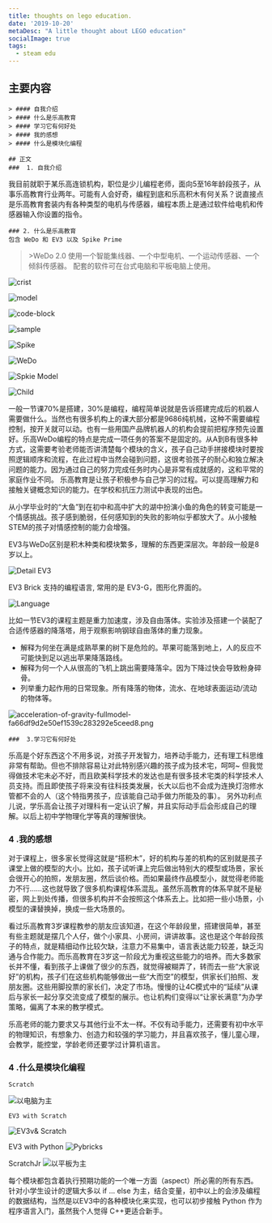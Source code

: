 ```yaml
---
title: thoughts on lego education.
date: '2019-10-20'
metaDesc: "A little thought about LEGO education"
socialImage: true
tags:
  - steam edu
---
```


## 主要内容

    > #### 自我介绍
    > #### 什么是乐高教育
    > #### 学习它有何好处
    > #### 我的感想
    > #### 什么是模块化编程  

    ## 正文
    ###  1. 自我介绍
我目前就职于某乐高连锁机构，职位是少儿编程老师，面向5至16年龄段孩子，从事乐高教育行业两年。可能有人会好奇，编程到底和乐高积木有何关系？说直接点是乐高教育套装内有各种类型的电机与传感器，编程本质上是通过软件给电机和传感器输入你设置的指令。

    ### 2. 什么是乐高教育
    包含 WeDo 和 EV3 以及 Spike Prime
> \>WeDo 2.0  使用一个智能集线器、一个中型电机、一个运动传感器、一个倾斜传感器。 配套的软件可在台式电脑和平板电脑上使用。

![crist](https://i.loli.net/2020/06/05/JKarTgUzhsGkmou.jpg)

![model](https://i.loli.net/2020/05/29/6gPVh2orvjylWt9.jpg)

![code-block](https://i.loli.net/2020/05/29/qIut3VwcxsiMFBL.png)

![sample](https://i.loli.net/2020/06/05/dVzyux2KfjZLSFv.jpg)

![Spike](https://i.loli.net/2020/06/05/hm7e3bgBMOLsI8P.jpg)

![WeDo](https://i.loli.net/2020/06/05/B4pYkFCrm5aKAfS.jpg)

![Spkie Model](https://i.loli.net/2020/06/05/pb8VOnXMQT6KNje.jpg)

![Child](https://i.loli.net/2020/06/05/J1mgWo9jrhdLSYz.jpg)

一般一节课70%是搭建，30%是编程，编程简单说就是告诉搭建完成后的机器人需要做什么。当然也有很多机构上的课大部分都是9686纯机械，这种不需要编程控制，按开关就可以动。也有一些用国产品牌机器人的机构会提前把程序预先设置好。乐高WeDo编程的特点是完成一项任务的答案不是固定的。从A到B有很多种方式，这需要考验老师能否讲清楚每个模块的含义，孩子自己动手拼接模块时要按照逻辑顺序和流程，在此过程中当然会碰到问题，这很考验孩子的耐心和独立解决问题的能力。因为通过自己的努力完成任务时内心是非常有成就感的，这和平常的家庭作业不同。
乐高教育是让孩子积极参与自己学习的过程。可以提高理解力和接触关键概念知识的能力。在学校和抗压力测试中表现的出色。

从小学毕业时的“大鱼”到在初中和高中扩大的湖中扮演小鱼的角色的转变可能是一个情感挑战。孩子感到脆弱，任何感知到的失败的影响似乎都放大了。从小接触STEM的孩子对情感控制的能力会增强。

EV3与WeDo区别是积木种类和模块繁多，理解的东西更深层次。年龄段一般是8岁以上。

![Detail EV3](https://i.loli.net/2020/06/05/nxFL7UdJeQA6KV1.jpg)

EV3 Brick 支持的编程语言, 常用的是 EV3-G，图形化界面的。

![Language](https://i.loli.net/2020/06/05/WCjUDe4h1ynlwTa.jpg)

比如一节EV3的课程主题是重力加速度，涉及自由落体。实验涉及搭建一个装配了合适传感器的降落塔，用于观察影响钢球自由落体的重力现象。

- 解释为何坐在满是成熟苹果的树下是危险的。苹果可能落到地上，人的反应不可能快到足以逃出苹果降落路线。
- 解释为何一个人从很高的飞机上跳出需要降落伞。因为下降过快会导致粉身碎骨。
- 列举重力起作用的日常现象。所有降落的物体，流水、在地球表面运动/流动的物体等。

![acceleration-of-gravity-fullmodel-fa66df9d2e50ef1539c283292e5ceed8.png](https://i.loli.net/2020/06/04/LZlWcdvD2sIAo1h.png)

    ###  3.学习它有何好处

乐高是个好东西这个不用多说，对孩子开发智力，培养动手能力，还有理工科思维非常有帮助。但也不排除容易让对此特别感兴趣的孩子成为技术宅，呵呵~ 但我觉得做技术宅未必不好，而且欧美科学技术的发达也是有很多技术宅类的科学技术人员支持。而且即使孩子将来没有往科技类发展，长大以后也不会成为连换灯泡修水管都不会的人（这个特指男孩子，应该能自己动手做力所能及的事）。
另外功利点儿说，学乐高会让孩子对理科有一定认识了解，并且实际动手后会形成自己的理解。以后上初中学物理化学等真的理解很快。

### 4 .我的感想

对于课程上，很多家长觉得这就是“搭积木”，好的机构与差的机构的区别就是孩子课堂上做的模型的大小。比如，孩子试听课上完后做出特别大的模型或场景，家长会很开心的拍照，发朋友圈，然后谈价格。而如果最终作品模型小，就觉得老师能力不行……这也就导致了很多机构课程体系混乱。虽然乐高教育的体系早就不是秘密，网上到处传播，但很多机构并不会按照这个体系去上。比如把一些小场景，小模型的课替换掉，换成一些大场景的。

看过乐高教育3岁课程教参的朋友应该知道，在这个年龄段里，搭建很简单，甚至有些主题就是摆几个人仔，做个小家具、小房间，讲讲故事。这也是这个年龄段孩子的特点，就是精细动作比较欠缺，注意力不易集中，语言表达能力较差，缺乏沟通与合作能力。而乐高教育在3岁这一阶段尤为重视这些能力的培养。而大多数家长并不懂，看到孩子上课做了很少的东西，就觉得被糊弄了，转而去一些“大家说好”的机构，孩子们在这些机构能够做出一些“大而空”的模型，供家长们拍照、发朋友圈。这些用脚投票的家长们，决定了市场。慢慢的让4C模式中的“延续”从课后与家长一起分享交流变成了模型的展示。也让机构们变得以“让家长满意”为办学策略，偏离了本来的教学模式。

乐高老师的能力要求又与其他行业不太一样。不仅有动手能力，还需要有初中水平的物理知识，有想象力、创造力和较强的学习能力，并且喜欢孩子，懂儿童心理，会教学，能控堂，学龄老师还要学过计算机语言。

### 4 .什么是模块化编程

    Scratch 

![以电脑为主](https://i.loli.net/2020/06/05/AcxzVoQ7IuHKkCN.jpg)

    EV3 with Scratch 

![EV3v& Scratch](https://i.loli.net/2020/06/05/Byq2SveWDahE3zP.jpg)

EV3 with Python
![Pybricks](https://i.loli.net/2020/06/05/NKBAu7Zj1t8vxQi.jpg)

 ScratchJr
![以平板为主](https://i.loli.net/2020/06/05/6mCboDGJrgKULAi.jpg)

每个模块都包含着执行预期功能的一个唯一方面（aspect）所必需的所有东西。
针对小学生设计的逻辑大多以 if ... else 为主，结合变量，初中以上的会涉及编程的数据结构，当然是以EV3中的各种模块化来实现，也可以初步接触 Python 作为程序语言入门，虽然我个人觉得 C++更适合新手。